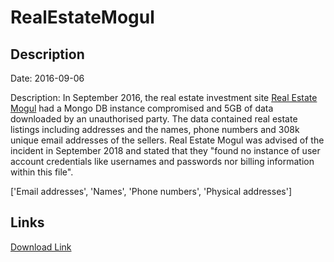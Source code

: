 # RealEstateMogul

## Description

Date: 2016-09-06

Description:
In September 2016, the real estate investment site <a href="https://realestatemogul.com/" target="_blank" rel="noopener">Real Estate Mogul</a> had a Mongo DB instance compromised and 5GB of data downloaded by an unauthorised party. The data contained real estate listings including addresses and the names, phone numbers and 308k unique email addresses of the sellers. Real Estate Mogul was advised of the incident in September 2018 and stated that they &quot;found no instance of user account credentials like usernames and passwords nor billing information within this file&quot;.


['Email addresses', 'Names', 'Phone numbers', 'Physical addresses']

## Links

[Download Link](https://link-to.net/1229997/10.381892360784018/dynamic/?r=cmVhbGVzdGF0ZW1vZ3VsLmNvbQ==)